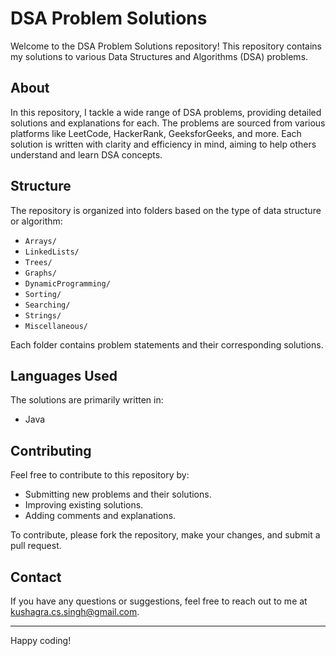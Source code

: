 # DSA Problem Solutions

Welcome to the DSA Problem Solutions repository! This repository contains my solutions to various Data Structures and Algorithms (DSA) problems. 

## About

In this repository, I tackle a wide range of DSA problems, providing detailed solutions and explanations for each. The problems are sourced from various platforms like LeetCode, HackerRank, GeeksforGeeks, and more. Each solution is written with clarity and efficiency in mind, aiming to help others understand and learn DSA concepts.

## Structure

The repository is organized into folders based on the type of data structure or algorithm:

- `Arrays/`
- `LinkedLists/`
- `Trees/`
- `Graphs/`
- `DynamicProgramming/`
- `Sorting/`
- `Searching/`
- `Strings/`
- `Miscellaneous/`

Each folder contains problem statements and their corresponding solutions.

## Languages Used

The solutions are primarily written in:

- Java
  
## Contributing

Feel free to contribute to this repository by:
- Submitting new problems and their solutions.
- Improving existing solutions.
- Adding comments and explanations.

To contribute, please fork the repository, make your changes, and submit a pull request.

## Contact

If you have any questions or suggestions, feel free to reach out to me at [kushagra.cs.singh@gmail.com](mailto:kushagra.cs.singh@gmail.com).

---

Happy coding!
